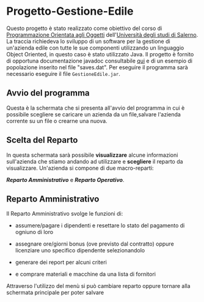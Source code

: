# Progetto-Gestione-Edile
Questo progetto è stato realizzato come obiettivo del corso di [Programmazione Orientata agli Oggetti](https://docenti.unisa.it/004821/didattica?anno=2019&id=511548&cId=9999-2017&pId=MODULO_3*RESTO_0*S1) dell'[Università degli studi di Salerno](https://www.unisa.it/).
La traccia richiedeva lo sviluppo di un software per la gestione di un'azienda edile con tutte le sue componenti utilizzando un linguaggio Object Oriented, in questo caso è stato utilizzato Java.
Il progetto è fornito di opportuna documentazione javadoc consultabile [qui](https://atdepo.github.io/info-edile.io/) e di un esempio di popolazione inserito nel file "saves.dat". Per eseguire il programma sarà necessario eseguire il file `GestioneEdile.jar`.
## Avvio del programma
Questa è la schermata che si presenta all'avvio del programma in cui è possibile scegliere se caricare un azienda da un file,salvare l'azienda corrente su un file o crearne una nuova.


 <!-- ![mainWindow](doc/img/mainWindow.png)-->


<!-- ![new](doc/img/newAzienda.png)-->

## Scelta del Reparto
In questa schermata sarà possibile **visualizzare** alcune informazioni sull'azienda che stiamo andando ad utilizzare e **scegliere** il reparto da visualizzare. Un'azienda si compone di due macro-reparti:

_**Reparto Amministrativo**_ e _**Reparto Operativo**_.


<!-- ![scelta](doc/img/scelta.png)-->

## Reparto Amministrativo

Il Reparto Amministrativo svolge le funzioni di:
* assumere/pagare i dipendenti e resettare lo stato del pagamento di ogniuno di loro


<!-- ![ra](doc/img/ra1.png)-->

* assegnare ore/giorni bonus (ove previsto dal contratto) oppure licenziare uno specifico dipendente selezionandolo


<!-- ![ra](doc/img/ra3.png)-->


* generare dei report per alcuni criteri


<!-- ![ra](doc/img/ra5.png)-->


* e comprare materiali e macchine da una lista di fornitori


<!-- ![ra](doc/img/ra2.png)-->

Attraverso l'utilizzo del menù si può cambiare reparto oppure tornare alla schermata principale per poter salvare
<!-- ![ra](doc/img/menu.png)-->







